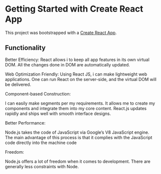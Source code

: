 # Getting Started with Create React App

This project was bootstrapped with a [Create React App](https://github.com/facebook/create-react-app).

## Functionality
Better Efficiency:
React allows i to keep all app features in its own virtual DOM. All the changes done in DOM are automatically updated.

Web Optimization Friendly:
Using React JS, i can make lightweight web applications. One can run React on the server-side, and the virtual DOM will be delivered.

Component-based Construction:

I can easily make segments per my requirements. It allows me to create my components and integrate them into my core content. React.js updates rapidly and ships well with smooth interface designs.

Better Performance:

Node.js takes the code of JavaScript via Google’s V8 JavaScript engine. The main advantage of this process is that it complies with the JavaScript code directly into the machine code

Freedom:

Node.js offers a lot of freedom when it comes to development. There are generally less constraints with Node.